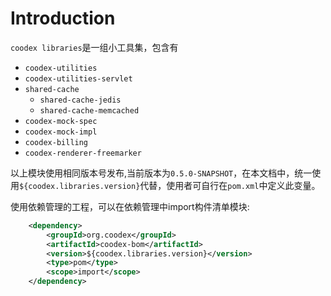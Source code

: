 # Introduction

`coodex libraries`是一组小工具集，包含有

- `coodex-utilities`
- `coodex-utilities-servlet`
- `shared-cache`
  - `shared-cache-jedis`
  - `shared-cache-memcached`
- `coodex-mock-spec`
- `coodex-mock-impl`
- `coodex-billing`
- `coodex-renderer-freemarker`

以上模块使用相同版本号发布,当前版本为`0.5.0-SNAPSHOT`，在本文档中，统一使用`${coodex.libraries.version}`代替，使用者可自行在`pom.xml`中定义此变量。

使用依赖管理的工程，可以在依赖管理中import构件清单模块:

```xml
    <dependency>
        <groupId>org.coodex</groupId>
        <artifactId>coodex-bom</artifactId>
        <version>${coodex.libraries.version}</version>
        <type>pom</type>
        <scope>import</scope>
    </dependency>
```
